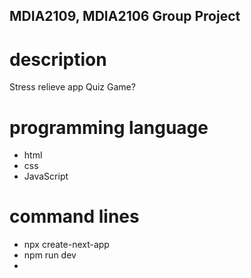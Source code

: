 ## MDIA2109, MDIA2106 Group Project

# description
Stress relieve app
Quiz
Game? 

# programming language 
- html
- css
- JavaScript

# command lines
- npx create-next-app
- npm run dev
-
